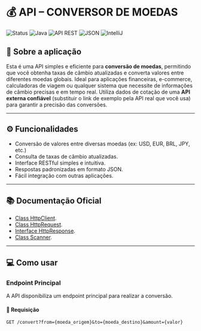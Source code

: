 # 💰 API – CONVERSOR DE MOEDAS
![Status](https://img.shields.io/badge/Status-em%20desenvolvimento-brightgreen)
![Java](https://img.shields.io/badge/Java-24-blue)
![API REST](https://img.shields.io/badge/API-REST-blue)
![JSON](https://img.shields.io/badge/Retorno-JSON-yellow)
![IntelliJ](https://img.shields.io/badge/IDE-IntelliJ%20IDEA-orange)

## 🚀 Sobre a aplicação
Esta é uma API simples e eficiente para **conversão de moedas**, permitindo que você obtenha taxas de câmbio atualizadas e converta valores entre diferentes moedas globais. Ideal para aplicações financeiras, e-commerce, calculadoras de viagem ou qualquer sistema que necessite de informações de câmbio precisas e em tempo real.
Utiliza dados de cotação de uma **API externa confiável** (substituir o link de exemplo pela API real que você usa) para garantir a precisão das conversões.

---

## ⚙️ Funcionalidades

-   Conversão de valores entre diversas moedas (ex: USD, EUR, BRL, JPY, etc.)
-   Consulta de taxas de câmbio atualizadas.
-   Interface RESTful simples e intuitiva.
-   Respostas padronizadas em formato JSON.
-   Fácil integração com outras aplicações.

---

## 📚 Documentação Oficial

- [Class HttpClient](https://docs.oracle.com/en/java/javase/11/docs/api/java.net.http/java/net/http/HttpClient.html).
- [Class HttpRequest](https://docs.oracle.com/en/java/javase/11/docs/api/java.net.http/java/net/http/HttpRequest.html).
- [Interface HttpResponse](https://docs.oracle.com/en/java/javase/11/docs/api/java.net.http/java/net/http/HttpResponse.html).
- [Class Scanner](https://docs.oracle.com/en/java/javase/11/docs/api/java.base/java/util/Scanner.html).

---

## 💻 Como usar

### Endpoint Principal

A API disponibiliza um endpoint principal para realizar a conversão.

#### 📌 Requisição

```http
GET /convert?from={moeda_origem}&to={moeda_destino}&amount={valor}
